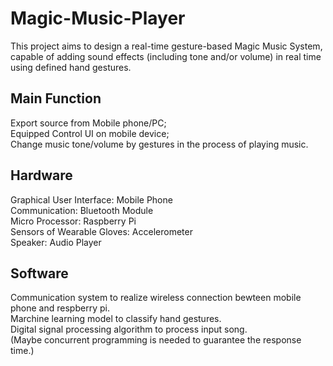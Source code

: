 Magic-Music-Player
==
This project aims to design a real-time gesture-based Magic Music System, capable of adding sound effects (including tone and/or volume) in real time using defined hand gestures.

Main Function
--
Export source from Mobile phone/PC; <br>
Equipped Control UI on mobile device; <br>
Change music tone/volume by gestures in the process of playing music.<br>

Hardware
--
Graphical User Interface: Mobile Phone<br>
Communication: Bluetooth Module<br>
Micro Processor: Raspberry Pi<br>
Sensors of Wearable Gloves: Accelerometer<br>
Speaker: Audio Player<br>

Software
--
Communication system to realize wireless connection bewteen mobile phone and respberry pi.<br>
Marchine learning model to classify hand gestures.<br>
Digital signal processing algorithm to process input song.<br>
(Maybe concurrent programming is needed to guarantee the response time.)

